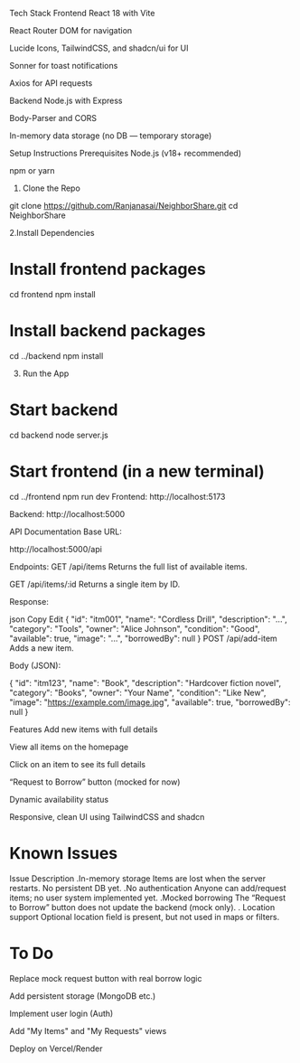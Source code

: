 Tech Stack
 Frontend
React 18 with Vite

React Router DOM for navigation

Lucide Icons, TailwindCSS, and shadcn/ui for UI

Sonner for toast notifications

Axios for API requests


Backend
Node.js with Express

Body-Parser and CORS

In-memory data storage (no DB — temporary storage)

Setup Instructions
 Prerequisites
Node.js (v18+ recommended)

npm or yarn

1. Clone the Repo


git clone https://github.com/Ranjanasai/NeighborShare.git
cd NeighborShare

2.Install Dependencies
# Install frontend packages
cd frontend
npm install

# Install backend packages
cd ../backend
npm install

3. Run the App

# Start backend
cd backend
node server.js

# Start frontend (in a new terminal)
cd ../frontend
npm run dev
Frontend: http://localhost:5173

Backend: http://localhost:5000

API Documentation
Base URL:

http://localhost:5000/api

Endpoints:
GET /api/items
Returns the full list of available items.

GET /api/items/:id
Returns a single item by ID.

Response:

json
Copy
Edit
{
  "id": "itm001",
  "name": "Cordless Drill",
  "description": "...",
  "category": "Tools",
  "owner": "Alice Johnson",
  "condition": "Good",
  "available": true,
  "image": "...",
  "borrowedBy": null
}
POST /api/add-item
Adds a new item.

Body (JSON):

{
  "id": "itm123",
  "name": "Book",
  "description": "Hardcover fiction novel",
  "category": "Books",
  "owner": "Your Name",
  "condition": "Like New",
  "image": "https://example.com/image.jpg",
  "available": true,
  "borrowedBy": null
}
 
Features
Add new items with full details

View all items on the homepage

Click on an item to see its full details

“Request to Borrow” button (mocked for now)

Dynamic availability status

Responsive, clean UI using TailwindCSS and shadcn

# Known Issues
Issue	Description
 .In-memory storage	Items are lost when the server restarts. No persistent DB yet.
 .No authentication	Anyone can add/request items; no user system implemented yet.
 .Mocked borrowing	The “Request to Borrow” button does not update the backend (mock only).
. Location support	Optional location field is present, but not used in maps or filters.

# To Do 
 Replace mock request button with real borrow logic

 Add persistent storage (MongoDB etc.)

 Implement user login (Auth)

 Add "My Items" and "My Requests" views

 Deploy on Vercel/Render

